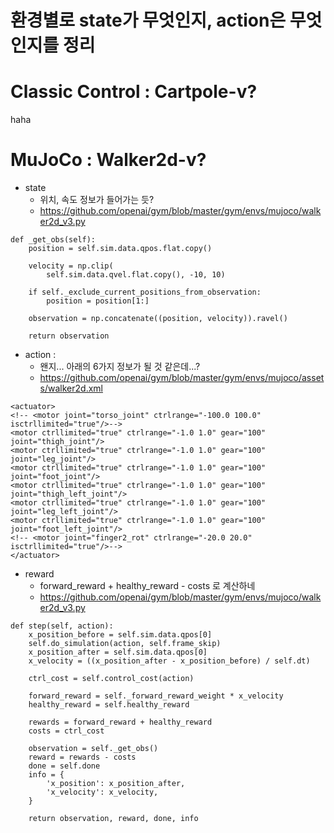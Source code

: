 # 환경별로 state가 무엇인지, action은 무엇인지를 정리

# Classic Control : Cartpole-v?

haha

# MuJoCo : Walker2d-v?

* state
	* 위치, 속도 정보가 들어가는 듯?
	* https://github.com/openai/gym/blob/master/gym/envs/mujoco/walker2d_v3.py
```
def _get_obs(self):
	position = self.sim.data.qpos.flat.copy()
	
	velocity = np.clip(
		self.sim.data.qvel.flat.copy(), -10, 10)

	if self._exclude_current_positions_from_observation:
		position = position[1:]

	observation = np.concatenate((position, velocity)).ravel()
	
	return observation
```
* action : 
	* 왠지... 아래의 6가지 정보가 될 것 같은데...?
	* https://github.com/openai/gym/blob/master/gym/envs/mujoco/assets/walker2d.xml
```
<actuator>
<!-- <motor joint="torso_joint" ctrlrange="-100.0 100.0" isctrllimited="true"/>-->
<motor ctrllimited="true" ctrlrange="-1.0 1.0" gear="100" joint="thigh_joint"/>
<motor ctrllimited="true" ctrlrange="-1.0 1.0" gear="100" joint="leg_joint"/>
<motor ctrllimited="true" ctrlrange="-1.0 1.0" gear="100" joint="foot_joint"/>
<motor ctrllimited="true" ctrlrange="-1.0 1.0" gear="100" joint="thigh_left_joint"/>
<motor ctrllimited="true" ctrlrange="-1.0 1.0" gear="100" joint="leg_left_joint"/>
<motor ctrllimited="true" ctrlrange="-1.0 1.0" gear="100" joint="foot_left_joint"/>
<!-- <motor joint="finger2_rot" ctrlrange="-20.0 20.0" isctrllimited="true"/>-->
</actuator>
```	
* reward
	* forward_reward + healthy_reward - costs 로 계산하네
	* https://github.com/openai/gym/blob/master/gym/envs/mujoco/walker2d_v3.py
```
def step(self, action):
	x_position_before = self.sim.data.qpos[0]
	self.do_simulation(action, self.frame_skip)
	x_position_after = self.sim.data.qpos[0]
	x_velocity = ((x_position_after - x_position_before) / self.dt)

	ctrl_cost = self.control_cost(action)

	forward_reward = self._forward_reward_weight * x_velocity
	healthy_reward = self.healthy_reward

	rewards = forward_reward + healthy_reward
	costs = ctrl_cost

	observation = self._get_obs()
	reward = rewards - costs
	done = self.done
	info = {
		'x_position': x_position_after,
		'x_velocity': x_velocity,
	}

	return observation, reward, done, info
```	